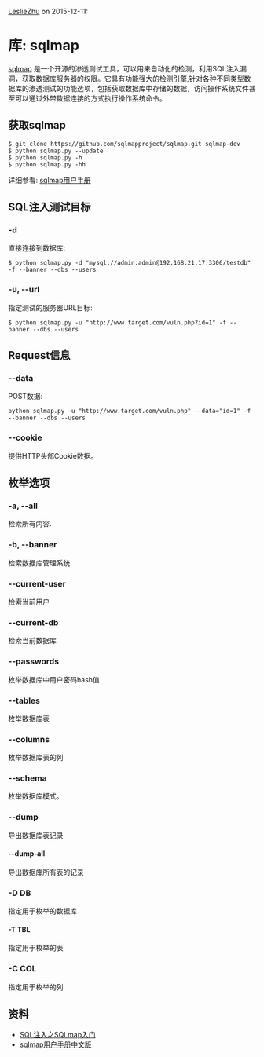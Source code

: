 [LeslieZhu](https://github.com/LeslieZhu) on 2015-12-11:


# 库: sqlmap

[sqlmap](https://github.com/sqlmapproject/sqlmap/blob/master/doc/translations/README-zh-CN.md) 是一个开源的渗透测试工具，可以用来自动化的检测，利用SQL注入漏洞，获取数据库服务器的权限。它具有功能强大的检测引擎,针对各种不同类型数据库的渗透测试的功能选项，包括获取数据库中存储的数据，访问操作系统文件甚至可以通过外带数据连接的方式执行操作系统命令。

## 获取sqlmap

```
$ git clone https://github.com/sqlmapproject/sqlmap.git sqlmap-dev
$ python sqlmap.py --update
$ python sqlmap.py -h
$ python sqlmap.py -hh
```

详细参看: [sqlmap用户手册](https://github.com/sqlmapproject/sqlmap/wiki/Usage)



## SQL注入测试目标

### -d

直接连接到数据库:

```
$ python sqlmap.py -d "mysql://admin:admin@192.168.21.17:3306/testdb" -f --banner --dbs --users
```


### -u, --url

指定测试的服务器URL目标:

```
$ python sqlmap.py -u "http://www.target.com/vuln.php?id=1" -f --banner --dbs --users
```

## Request信息

### --data

POST数据:

```
python sqlmap.py -u "http://www.target.com/vuln.php" --data="id=1" -f --banner --dbs --users
```

### --cookie

提供HTTP头部Cookie数据。

## 枚举选项

### -a, --all

检索所有内容.

### -b, --banner      

检索数据库管理系统

### --current-user

检索当前用户

### --current-db

检索当前数据库

### --passwords

枚举数据库中用户密码hash值

### --tables        

枚举数据库表

### --columns    

枚举数据库表的列

### --schema   

枚举数据库模式。

### --dump             

导出数据库表记录

#### --dump-all  

导出数据库所有表的记录

### -D DB   

指定用于枚举的数据库

#### -T TBL  

指定用于枚举的表

### -C COL  

指定用于枚举的列




## 资料

- [SQL注入之SQLmap入门](http://www.freebuf.com/articles/web/29942.html)
- [sqlmap用户手册中文版](http://drops.wooyun.org/tips/143)

